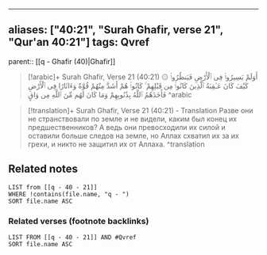 
---
aliases: ["40:21", "Surah Ghafir, verse 21", "Qur'an 40:21"]
tags: Qvref
---

parent:: [[q - Ghafir (40)|Ghafir]]

> [!arabic]+ Surah Ghafir, Verse 21 (40:21)
> <span class="quran-arabic">۞ أَوَلَمْ يَسِيرُوا۟ فِى ٱلْأَرْضِ فَيَنظُرُوا۟ كَيْفَ كَانَ عَـٰقِبَةُ ٱلَّذِينَ كَانُوا۟ مِن قَبْلِهِمْ ۚ كَانُوا۟ هُمْ أَشَدَّ مِنْهُمْ قُوَّةً وَءَاثَارًا فِى ٱلْأَرْضِ فَأَخَذَهُمُ ٱللَّهُ بِذُنُوبِهِمْ وَمَا كَانَ لَهُم مِّنَ ٱللَّهِ مِن وَاقٍ</span>
^arabic

> [!translation]+ Surah Ghafir, Verse 21 (40:21) - Translation
> Разве они не странствовали по земле и не видели, каким был конец их предшественников? А ведь они превосходили их силой и оставили больше следов на земле, но Аллах схватил их за их грехи, и никто не защитил их от Аллаха.
^translation



## Related notes
```dataview
LIST from [[q - 40 - 21]]
WHERE !contains(file.name, "q - ")
SORT file.name ASC
```

### Related verses (footnote backlinks)
```dataview
LIST FROM [[q - 40 - 21]] AND #Qvref
SORT file.name ASC
```


